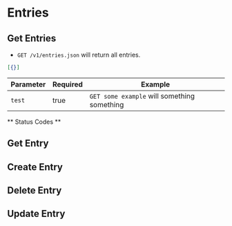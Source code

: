 Entries
=======

Get Entries
-----------

 - `GET /v1/entries.json` will return all entries.

```json
[{}]
```

| Parameter | Required | Example                                                             |
|-----------|----------|----------------------------------------------------------------------
| `test`    | true     | `GET some example` will something something                         |

** Status Codes **

Get Entry
---------

Create Entry
------------

Delete Entry
------------

Update Entry
------------
